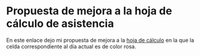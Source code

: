 # Propuesta de mejora a la hoja de cálculo de asistencia
En este enlace dejo mi propuesta de mejora a la 
[hoja de cálculo](https://docs.google.com/spreadsheets/d/1k1EQYMSKJ2PKNgkrLXR5nsRDeIXZpV2LXqSB4UcaBNU/edit#gid=768319770) en la que la celda correspondiente al día actual es de color rosa.

